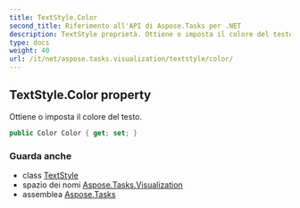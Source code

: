 ```yaml
---
title: TextStyle.Color
second_title: Riferimento all'API di Aspose.Tasks per .NET
description: TextStyle proprietà. Ottiene o imposta il colore del testo.
type: docs
weight: 40
url: /it/net/aspose.tasks.visualization/textstyle/color/
---
```

## TextStyle.Color property

Ottiene o imposta il colore del testo.

```csharp
public Color Color { get; set; }
```

### Guarda anche

* class [TextStyle](../)
* spazio dei nomi [Aspose.Tasks.Visualization](../../textstyle/)
* assemblea [Aspose.Tasks](../../../)


